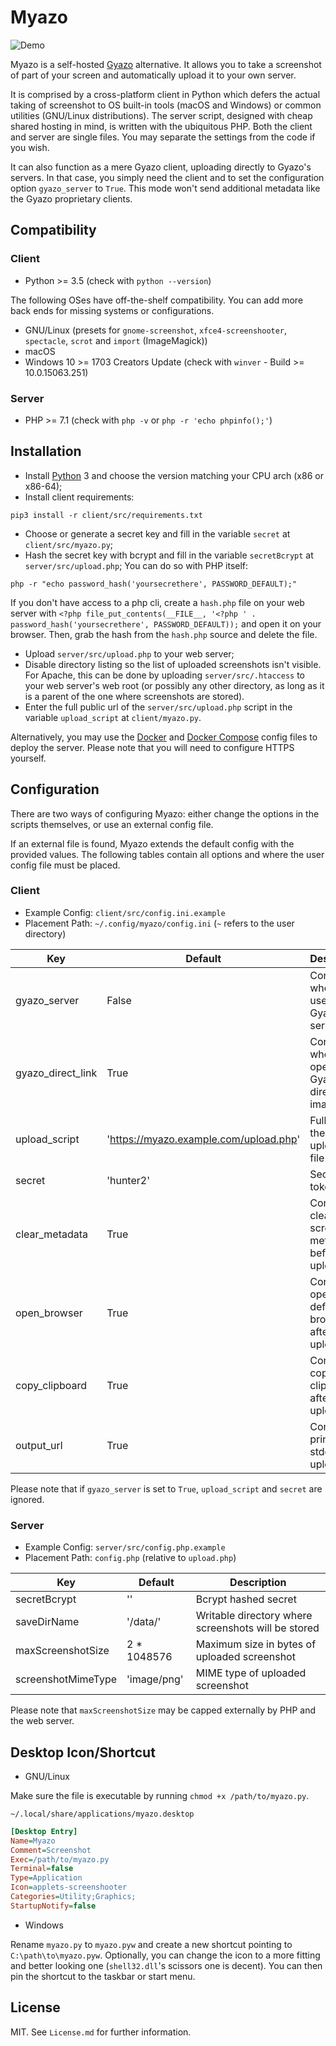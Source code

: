 # Myazo

![Demo](https://raw.githubusercontent.com/migueldemoura/myazo/master/demo.gif)

Myazo is a self-hosted [Gyazo] alternative. It allows you to take a screenshot of part of your screen and automatically upload it to your own server.

It is comprised by a cross-platform client in Python which defers the actual taking of screenshot to OS built-in tools (macOS and Windows) or common utilities (GNU/Linux distributions). The server script, designed with cheap shared hosting in mind, is written with the ubiquitous PHP. Both the client and server are single files. You may separate the settings from the code if you wish.

It can also function as a mere Gyazo client, uploading directly to Gyazo's servers. In that case, you simply need the client and to set the configuration option `gyazo_server` to `True`. This mode won't send additional metadata like the Gyazo proprietary clients.

## Compatibility

### Client

* Python >= 3.5 (check with `python --version`)

The following OSes have off-the-shelf compatibility. You can add more back ends for missing systems or configurations.

* GNU/Linux (presets for `gnome-screenshot`, `xfce4-screenshooter`, `spectacle`, `scrot` and `import` (ImageMagick))
* macOS
* Windows 10 >= 1703 Creators Update (check with `winver` - Build >= 10.0.15063.251)

### Server

* PHP >= 7.1 (check with `php -v` or `php -r 'echo phpinfo();'`)

## Installation

* Install [Python] 3 and choose the version matching your CPU arch (x86 or x86-64);
* Install client requirements:

```shell
pip3 install -r client/src/requirements.txt
```

* Choose or generate a secret key and fill in the variable `secret` at `client/src/myazo.py`;
* Hash the secret key with bcrypt and fill in the variable `secretBcrypt` at `server/src/upload.php`;
You can do so with PHP itself:

```shell
php -r "echo password_hash('yoursecrethere', PASSWORD_DEFAULT);"
```

If you don't have access to a php cli, create a `hash.php` file on your web server with `<?php file_put_contents(__FILE__, '<?php ' . password_hash('yoursecrethere', PASSWORD_DEFAULT));` and open it on your browser. Then, grab the hash from the `hash.php` source and delete the file.

* Upload `server/src/upload.php` to your web server;
* Disable directory listing so the list of uploaded screenshots isn't visible. For Apache, this can be done by uploading `server/src/.htaccess` to your web server's web root (or possibly any other directory, as long as it is a parent of the one where screenshots are stored).
* Enter the full public url of the `server/src/upload.php` script in the variable `upload_script` at `client/myazo.py`.

Alternatively, you may use the [Docker] and [Docker Compose] config files to deploy the server. Please note that you will need to configure HTTPS yourself.

## Configuration

There are two ways of configuring Myazo: either change the options in the scripts themselves, or use an external config file.

If an external file is found, Myazo extends the default config with the provided values. The following tables contain all options and where the user config file must be placed.

### Client

* Example Config: `client/src/config.ini.example`
* Placement Path: `~/.config/myazo/config.ini` (`~` refers to the user directory)

| Key                | Default                                | Description                                         |
|--------------------|----------------------------------------|-----------------------------------------------------|
| gyazo_server       | False                                  | Controls whether to use Gyazo's servers             |
| gyazo_direct_link  | True                                   | Controls whether to open Gyazo direct image url     |
| upload_script      | 'https://myazo.example.com/upload.php' | Full path to the upload.php file                    |
| secret             | 'hunter2'                              | Secret token                                        |
| clear_metadata     | True                                   | Controls clearing screenshot metadata before upload |
| open_browser       | True                                   | Controls open url in default browser after upload   |
| copy_clipboard     | True                                   | Controls copy url to clipboard after upload         |
| output_url         | True                                   | Controls print url to stdout after upload           |

Please note that if `gyazo_server` is set to `True`, `upload_script` and `secret` are ignored.

### Server

* Example Config: `server/src/config.php.example`
* Placement Path: `config.php` (relative to `upload.php`)

| Key                | Default                                | Description                                         |
|--------------------|----------------------------------------|-----------------------------------------------------|
| secretBcrypt       | ''                                     | Bcrypt hashed secret                                |
| saveDirName        | '/data/'                               | Writable directory where screenshots will be stored |
| maxScreenshotSize  | 2 * 1048576                            | Maximum size in bytes of uploaded screenshot        |
| screenshotMimeType | 'image/png'                            | MIME type of uploaded screenshot                    |

Please note that `maxScreenshotSize` may be capped externally by PHP and the web server.

## Desktop Icon/Shortcut

* GNU/Linux

Make sure the file is executable by running `chmod +x /path/to/myazo.py`.

`~/.local/share/applications/myazo.desktop`

``` ini
[Desktop Entry]
Name=Myazo
Comment=Screenshot
Exec=/path/to/myazo.py
Terminal=false
Type=Application
Icon=applets-screenshooter
Categories=Utility;Graphics;
StartupNotify=false
```

* Windows

Rename `myazo.py` to `myazo.pyw` and create a new shortcut pointing to `C:\path\to\myazo.pyw`. Optionally, you can change the icon to a more fitting and better looking one (`shell32.dll`'s scissors one is decent). You can then pin the shortcut to the taskbar or start menu.

## License

MIT. See `License.md` for further information.

[Gyazo]: <https://gyazo.com/>
[Python]: <https://www.python.org/downloads/>
[Docker]: <https://docs.docker.com/>
[Docker Compose]: <https://docs.docker.com/compose/>
